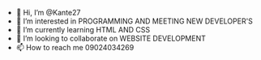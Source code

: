 - 👋 Hi, I’m @Kante27
- 👀 I’m interested in PROGRAMMING AND MEETING NEW DEVELOPER'S
- 🌱 I’m currently learning HTML AND CSS
- 💞️ I’m looking to collaborate on WEBSITE DEVELOPMENT
- 📫 How to reach me 09024034269

<!---
Kante27/Kante27 is a ✨ special ✨ repository because its `README.md` (this file) appears on your GitHub profile.
You can click the Preview link to take a look at your changes.
--->

